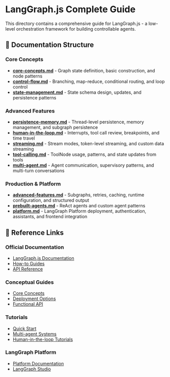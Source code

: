 # LangGraph.js Complete Guide

This directory contains a comprehensive guide for LangGraph.js - a low-level orchestration framework for building controllable agents.

## 📁 Documentation Structure

### Core Concepts
- **[core-concepts.md](core-concepts.md)** - Graph state definition, basic construction, and node patterns
- **[control-flow.md](control-flow.md)** - Branching, map-reduce, conditional routing, and loop control
- **[state-management.md](state-management.md)** - State schema design, updates, and persistence patterns

### Advanced Features
- **[persistence-memory.md](persistence-memory.md)** - Thread-level persistence, memory management, and subgraph persistence
- **[human-in-the-loop.md](human-in-the-loop.md)** - Interrupts, tool call review, breakpoints, and time travel
- **[streaming.md](streaming.md)** - Stream modes, token-level streaming, and custom data streaming
- **[tool-calling.md](tool-calling.md)** - ToolNode usage, patterns, and state updates from tools
- **[multi-agent.md](multi-agent.md)** - Agent communication, supervisory patterns, and multi-turn conversations

### Production & Platform
- **[advanced-features.md](advanced-features.md)** - Subgraphs, retries, caching, runtime configuration, and structured output
- **[prebuilt-agents.md](prebuilt-agents.md)** - ReAct agents and custom agent patterns
- **[platform.md](platform.md)** - LangGraph Platform deployment, authentication, assistants, and frontend integration

## 🔗 Reference Links

### Official Documentation
- [LangGraph.js Documentation](https://langchain-ai.github.io/langgraphjs/)
- [How-to Guides](https://langchain-ai.github.io/langgraphjs/how-tos/)
- [API Reference](https://langchain-ai.github.io/langgraphjs/reference/)

### Conceptual Guides
- [Core Concepts](https://langchain-ai.github.io/langgraphjs/concepts/)
- [Deployment Options](https://langchain-ai.github.io/langgraphjs/concepts/deployment_options/)
- [Functional API](https://langchain-ai.github.io/langgraphjs/concepts/functional_api/)

### Tutorials
- [Quick Start](https://langchain-ai.github.io/langgraphjs/tutorials/introduction/)
- [Multi-agent Systems](https://langchain-ai.github.io/langgraphjs/tutorials/#multi-agent-systems)
- [Human-in-the-loop Tutorials](https://langchain-ai.github.io/langgraphjs/tutorials/#human-in-the-loop)

### LangGraph Platform
- [Platform Documentation](https://langchain-ai.github.io/langgraphjs/cloud/)
- [LangGraph Studio](https://langchain-ai.github.io/langgraphjs/cloud/how-tos/test_deployment/)